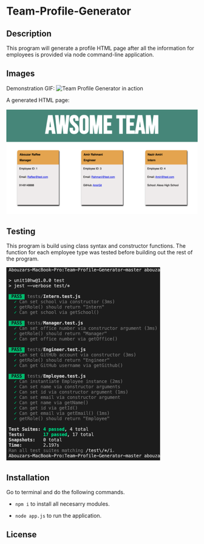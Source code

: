 # Team-Profile-Generator

## Description 
This program will generate a profile HTML page after all the information for employees is provided via node command-line application.

## Images
Demonstration GIF:
![Team Profile Generator in action](./images/ProfileGeneratorDemo.gif)

A generated HTML page:

![Sample Generated Page](./images/HTMLDemo.png)

## Testing
This program is build using class syntax and constructor functions. The function for each employee type was tested before building out the rest of the program. 

![screenshot of passed test using jest](./images/Test.png)

## Installation 
Go to terminal and do the following commands. 

* `npm i` to install all necesarry modules. 

* `node app.js` to run the application. 

## License

